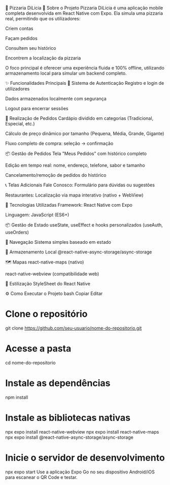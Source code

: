 🍕 Pizzaria DiLicia
📖 Sobre o Projeto
Pizzaria DiLicia é uma aplicação mobile completa desenvolvida em React Native com Expo. Ela simula uma pizzaria real, permitindo que os utilizadores:

Criem contas

Façam pedidos

Consultem seu histórico

Encontrem a localização da pizzaria

O foco principal é oferecer uma experiência fluida e 100% offline, utilizando armazenamento local para simular um backend completo.

✨ Funcionalidades Principais
🔐 Sistema de Autenticação
Registro e login de utilizadores

Dados armazenados localmente com segurança

Logout para encerrar sessões

🍕 Realização de Pedidos
Cardápio dividido em categorias (Tradicional, Especial, etc.)

Cálculo de preço dinâmico por tamanho (Pequena, Média, Grande, Gigante)

Fluxo completo de compra: seleção → confirmação

📦 Gestão de Pedidos
Tela "Meus Pedidos" com histórico completo

Edição em tempo real: nome, endereço, telefone, sabor e tamanho

Cancelamento/remoção de pedidos do histórico

📞 Telas Adicionais
Fale Conosco: Formulário para dúvidas ou sugestões

Restaurantes: Localização via mapa interativo (nativo + WebView)

🚀 Tecnologias Utilizadas
Framework: React Native com Expo

Linguagem: JavaScript (ES6+)

📦 Gestão de Estado
useState, useEffect e hooks personalizados (useAuth, useOrders)

🧭 Navegação
Sistema simples baseado em estado

💾 Armazenamento Local
@react-native-async-storage/async-storage

🗺️ Mapas
react-native-maps (nativo)

react-native-webview (compatibilidade web)

🎨 Estilização
StyleSheet do React Native

⚙️ Como Executar o Projeto
bash
Copiar
Editar
# Clone o repositório
git clone https://github.com/seu-usuario/nome-do-repositorio.git

# Acesse a pasta
cd nome-do-repositorio

# Instale as dependências
npm install

# Instale as bibliotecas nativas
npx expo install react-native-webview
npx expo install react-native-maps
npx expo install @react-native-async-storage/async-storage

# Inicie o servidor de desenvolvimento
npx expo start
Use a aplicação Expo Go no seu dispositivo Android/iOS para escanear o QR Code e testar.
